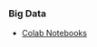 ### Big Data

* [Colab Notebooks](https://drive.google.com/drive/u/0/folders/17WSgL3VvCGy5nNHSmLAQnycroozmEBND)
